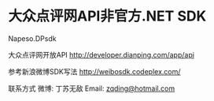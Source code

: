 大众点评网API非官方.NET SDK
============

Napeso.DPsdk

大众点评网开放API
	http://developer.dianping.com/app/api
	

参考新浪微博SDK写法
	http://weibosdk.codeplex.com/
	

联系方式
	微博: 丁苏无敌
	Email: zqding@hotmail.com
